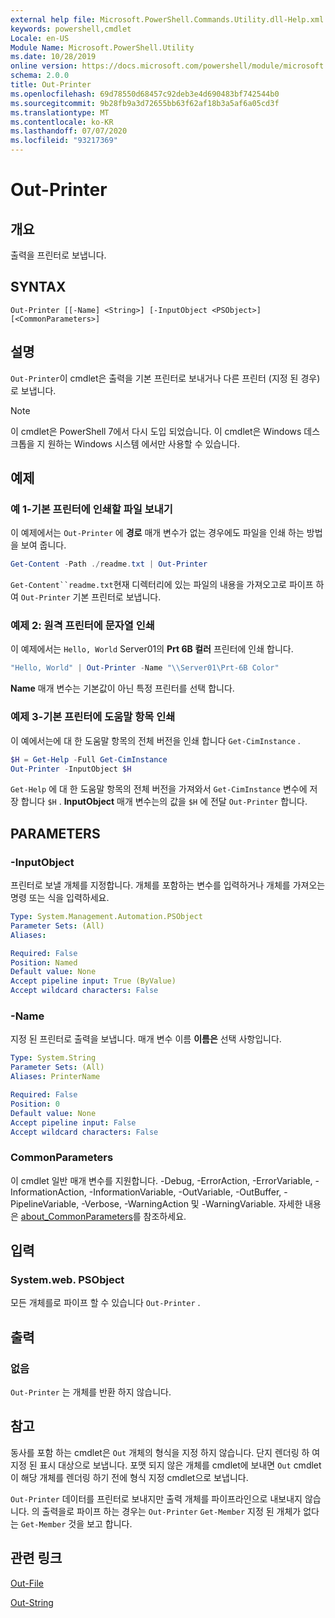 ```yaml
---
external help file: Microsoft.PowerShell.Commands.Utility.dll-Help.xml
keywords: powershell,cmdlet
Locale: en-US
Module Name: Microsoft.PowerShell.Utility
ms.date: 10/28/2019
online version: https://docs.microsoft.com/powershell/module/microsoft.powershell.utility/out-printer?view=powershell-7.1&WT.mc_id=ps-gethelp
schema: 2.0.0
title: Out-Printer
ms.openlocfilehash: 69d78550d68457c92deb3e4d690483bf742544b0
ms.sourcegitcommit: 9b28fb9a3d72655bb63f62af18b3a5af6a05cd3f
ms.translationtype: MT
ms.contentlocale: ko-KR
ms.lasthandoff: 07/07/2020
ms.locfileid: "93217369"
---
```

# Out-Printer

## 개요
출력을 프린터로 보냅니다.

## SYNTAX

```
Out-Printer [[-Name] <String>] [-InputObject <PSObject>] [<CommonParameters>]
```

## 설명

`Out-Printer`이 cmdlet은 출력을 기본 프린터로 보내거나 다른 프린터 (지정 된 경우)로 보냅니다.

> [!NOTE]
> 이 cmdlet은 PowerShell 7에서 다시 도입 되었습니다. 이 cmdlet은 Windows 데스크톱을 지 원하는 Windows 시스템 에서만 사용할 수 있습니다.

## 예제

### 예 1-기본 프린터에 인쇄할 파일 보내기

이 예제에서는 `Out-Printer` 에 **경로** 매개 변수가 없는 경우에도 파일을 인쇄 하는 방법을 보여 줍니다.

```powershell
Get-Content -Path ./readme.txt | Out-Printer
```

`Get-Content``readme.txt`현재 디렉터리에 있는 파일의 내용을 가져오고로 파이프 하 여 `Out-Printer` 기본 프린터로 보냅니다.

### 예제 2: 원격 프린터에 문자열 인쇄

이 예제에서는 `Hello, World` Server01의 **Prt 6B 컬러** 프린터에 인쇄 합니다.

```powershell
"Hello, World" | Out-Printer -Name "\\Server01\Prt-6B Color"
```

**Name** 매개 변수는 기본값이 아닌 특정 프린터를 선택 합니다.

### 예제 3-기본 프린터에 도움말 항목 인쇄

이 예에서는에 대 한 도움말 항목의 전체 버전을 인쇄 합니다 `Get-CimInstance` .

```powershell
$H = Get-Help -Full Get-CimInstance
Out-Printer -InputObject $H
```

`Get-Help` 에 대 한 도움말 항목의 전체 버전을 가져와서 `Get-CimInstance` 변수에 저장 합니다 `$H` . **InputObject** 매개 변수는의 값을 `$H` 에 전달 `Out-Printer` 합니다.

## PARAMETERS

### -InputObject

프린터로 보낼 개체를 지정합니다. 개체를 포함하는 변수를 입력하거나 개체를 가져오는 명령 또는 식을 입력하세요.

```yaml
Type: System.Management.Automation.PSObject
Parameter Sets: (All)
Aliases:

Required: False
Position: Named
Default value: None
Accept pipeline input: True (ByValue)
Accept wildcard characters: False
```

### -Name

지정 된 프린터로 출력을 보냅니다. 매개 변수 이름 **이름은** 선택 사항입니다.

```yaml
Type: System.String
Parameter Sets: (All)
Aliases: PrinterName

Required: False
Position: 0
Default value: None
Accept pipeline input: False
Accept wildcard characters: False
```

### CommonParameters

이 cmdlet 일반 매개 변수를 지원합니다. -Debug, -ErrorAction, -ErrorVariable, -InformationAction, -InformationVariable, -OutVariable, -OutBuffer, -PipelineVariable, -Verbose, -WarningAction 및 -WarningVariable. 자세한 내용은 [about_CommonParameters](https://go.microsoft.com/fwlink/?LinkID=113216)를 참조하세요.

## 입력

### System.web. PSObject

모든 개체를로 파이프 할 수 있습니다 `Out-Printer` .

## 출력

### 없음

`Out-Printer` 는 개체를 반환 하지 않습니다.

## 참고

동사를 포함 하는 cmdlet은 `Out` 개체의 형식을 지정 하지 않습니다. 단지 렌더링 하 여 지정 된 표시 대상으로 보냅니다. 포맷 되지 않은 개체를 cmdlet에 보내면 `Out` cmdlet이 해당 개체를 렌더링 하기 전에 형식 지정 cmdlet으로 보냅니다.

`Out-Printer` 데이터를 프린터로 보내지만 출력 개체를 파이프라인으로 내보내지 않습니다. 의 출력을로 파이프 하는 경우는 `Out-Printer` `Get-Member` 지정 된 개체가 없다는 `Get-Member` 것을 보고 합니다.

## 관련 링크

[Out-File](Out-File.md)

[Out-String](Out-String.md)

